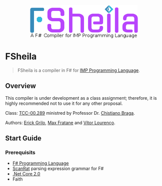 <p align="center">
<img src="./img/logo.png">
</p>

# FSheila

>FSheila is a compiler in F# for [IMP Programming Language](https://github.com/ChristianoBraga/BPLC/blob/master/examples/imp/README.md).

## Overview

This compiler is under development as a class assignment; therefore, it is highly recommended not to use it for any other proposal.

Class: [TCC-00.289](http://www.ic.uff.br/index.php/en-GB/) ministred by Professor Dr. [Chistiano Braga](http://www2.ic.uff.br/~cbraga/pmwiki/pmwiki.php/Main/AffiliationAndResearchInterests).

Authors: [Erick Grilo](https://github.com/simasgrilo/), [Max Fratane](https://github.com/MFrat/) and [Vítor Lourenço](https://github.com/vitornl/).

## Start Guide

### Prerequisits

* [F# Programming Language](http://fsharp.org/)
* [ScanRat](https://github.com/pragmatrix/ScanRat) parsing expression grammar for F#
* [.Net Core 2.0](https://www.microsoft.com/net/download/linux)
* Faith